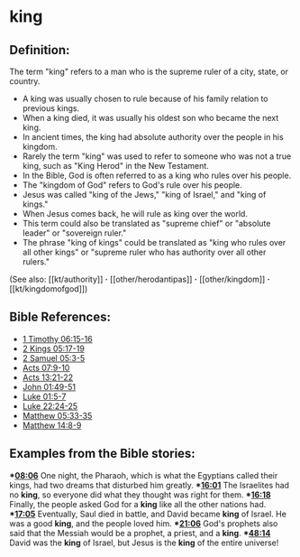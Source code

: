 # king #

## Definition: ##

The term "king" refers to a man who is the supreme ruler of a city, state, or country.

* A king was usually chosen to rule because of his family relation to previous kings.
* When a king died, it was usually his oldest son who became the next king.
* In ancient times, the king had absolute authority over the people in his kingdom.
* Rarely the term "king" was used to refer to someone who was not a true king, such as "King Herod" in the New Testament.
* In the Bible, God is often referred to as a king who rules over his people.
* The "kingdom of God" refers to God's rule over his people.
* Jesus was called "king of the Jews," "king of Israel," and "king of kings."
* When Jesus comes back, he will rule as king over the world.
* This term could also be translated as "supreme chief" or "absolute leader" or "sovereign ruler."
* The phrase "king of kings" could be translated as  "king who rules over all other kings" or "supreme ruler who has authority over all other rulers."

(See also: [[kt/authority]] **·** [[other/herodantipas]] **·** [[other/kingdom]] **·** [[kt/kingdomofgod]])

## Bible References: ##

* [1 Timothy 06:15-16](en/tn/1ti/help/06/15)
* [2 Kings 05:17-19](en/tn/2ki/help/05/17)
* [2 Samuel 05:3-5](en/tn/2sa/help/05/03)
* [Acts 07:9-10](en/tn/act/help/07/09)
* [Acts 13:21-22](en/tn/act/help/13/21)
* [John 01:49-51](en/tn/jhn/help/01/49)
* [Luke 01:5-7](en/tn/luk/help/01/05)
* [Luke 22:24-25](en/tn/luk/help/22/24)
* [Matthew 05:33-35](en/tn/mat/help/05/33)
* [Matthew 14:8-9](en/tn/mat/help/14/08)

## Examples from the Bible stories: ##

  __*[08:06](en/tn/obs/help/08/06)__  One night, the Pharaoh, which is what the Egyptians called their kings, had two dreams that disturbed him greatly.
  __*[16:01](en/tn/obs/help/16/01)__  The Israelites had no __king__, so everyone did what they thought was right for them.
  __*[16:18](en/tn/obs/help/16/18)__  Finally, the people asked God for a __king__ like all the other nations had.
  __*[17:05](en/tn/obs/help/17/05)__  Eventually, Saul died in battle, and David became __king__ of Israel. He was a good __king__, and the people loved him.
  __*[21:06](en/tn/obs/help/21/06)__  God's prophets also said that the Messiah would be a prophet, a priest, and a __king__.
  __*[48:14](en/tn/obs/help/48/14)__  David was the __king__ of Israel, but Jesus is the __king__ of the entire universe!